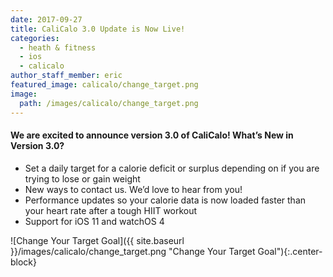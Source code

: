 ```yaml
---
date: 2017-09-27
title: CaliCalo 3.0 Update is Now Live!
categories:
  - heath & fitness
  - ios
  - calicalo
author_staff_member: eric
featured_image: calicalo/change_target.png
image:
  path: /images/calicalo/change_target.png
---
```


#### We are excited to announce version 3.0 of CaliCalo! What’s New in Version 3.0?

* Set a daily target for a calorie deficit or surplus depending on if you are trying to lose or gain weight
* New ways to contact us. We’d love to hear from you!
* Performance updates so your calorie data is now loaded faster than your heart rate after a tough HIIT workout
* Support for iOS 11 and watchOS 4

![Change Your Target Goal]({{ site.baseurl }}/images/calicalo/change_target.png "Change Your Target Goal"){:.center-block}
